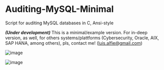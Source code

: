 # Auditing-MySQL-Minimal

Script for auditing MySQL databases in C, Ansi-style

***(Under development)*** This is a minimal/example version. For in-deep version, as well, for others systems/plattforms (Cybersecurity, Oracle, AIX, SAP HANA, among others), pls, contact me! (luis.alfie@gmail.com)

![image](https://user-images.githubusercontent.com/40904281/146974743-13062ebf-dc85-4171-8e8f-d880070a0928.png)

![image](https://user-images.githubusercontent.com/40904281/146974788-16cb12f8-5b15-41cf-91da-c103b1f49640.png)

